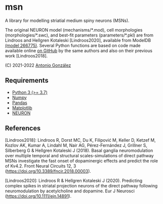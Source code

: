 # msn

A library for modelling striatial medium spiny neurons (MSNs).

The original NEURON model (mechanisms/\*.mod), cell morphologies
(morphologies/\*.swc), and best-fit parameters (parameters/\*.pkl) are
from Lindroos and Hellgren Kotaleski [Lindroos2020], available from
ModelDB [(model 266775)](http://modeldb.yale.edu/266775). Several Python
functions are based on code made available online [on
GitHub](https://github.com/robban80/striatal_SPN_lib) by the same
authors and also on their previous work [Lindroos2018].

(C) 2021-2022 [Antonio González](mailto:antgon@cantab.net)

## Requirements

* [Python 3 (>= 3.7)](https://www.python.org/)
* [Numpy](http://www.numpy.org/)
* [Pandas](https://pandas.pydata.org/)
* [Matplotlib](https://matplotlib.org/)
* [NEURON](https://neuron.yale.edu/neuron/)

## References

[Lindroos2018]: Lindroos R, Dorst MC, Du K, Filipović M, Keller D,
Ketzef M, Kozlov AK, Kumar A, Lindahl M, Nair AG, Pérez-Fernández J,
Grillner S, Silberberg G & Hellgren Kotaleski J (2018). Basal ganglia
neuromodulation over multiple temporal and structural scales-simulations
of direct pathway MSNs investigate the fast onset of dopaminergic
effects and predict the role of Kv4.2. Front Neural Circuits 12, 3
(https://doi.org/10.3389/fncir.2018.00003).

[Lindroos2020]: Lindroos R & Hellgren Kotaleski J (2020). Predicting
complex spikes in striatal projection neurons of the direct pathway
following neuromodulation by acetylcholine and dopamine. Eur J Neurosci
(https://doi.org/10.1111/ejn.14891).